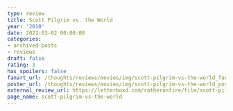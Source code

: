 ```yaml
---
type: review
title: Scott Pilgrim vs. the World
year: '2010'
date: 2022-03-02 00:00:00
categories:
- archived-posts
- reviews
draft: false
rating: 3
has_spoilers: false
fanart_url: /thoughts/reviews/movies/img/scott-pilgrim-vs-the-world_fanart.png
poster_url: /thoughts/reviews/movies/img/scott-pilgrim-vs-the-world_poster.png
external_review_url: https://letterboxd.com/ratheronfire/film/scott-pilgrim-vs-the-world/
page_name: scott-pilgrim-vs-the-world
---
```


